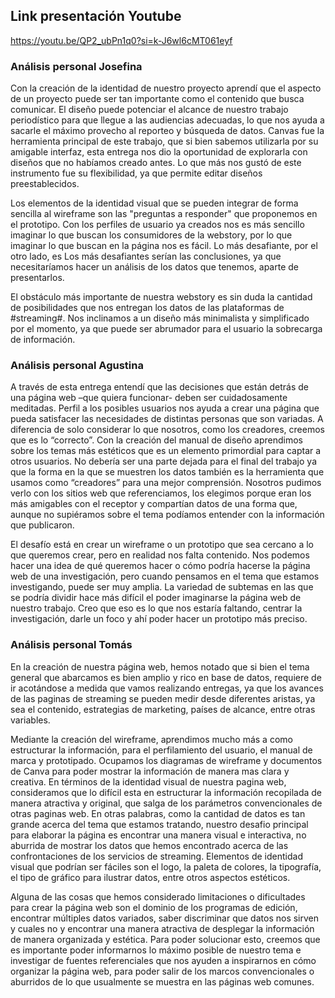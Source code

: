 ## Link presentación Youtube 
https://youtu.be/QP2_ubPn1q0?si=k-J6wl6cMT061eyf 

### Análisis personal Josefina

Con la creación de la identidad de nuestro proyecto aprendí que el aspecto de un proyecto puede ser tan importante como el contenido que busca comunicar. El diseño puede potenciar el alcance de nuestro trabajo periodístico para que llegue a las audiencias adecuadas, lo que nos ayuda a sacarle el máximo provecho al reporteo y búsqueda de datos. Canvas fue la herramienta principal de este trabajo, que si bien sabemos utilizarla por su amigable interfaz, esta entrega nos dio la oportunidad de explorarla con diseños que no habíamos creado antes. Lo que más nos gustó de este instrumento fue su flexibilidad, ya que permite editar diseños preestablecidos. 

Los elementos de la identidad visual que se pueden integrar de forma sencilla al wireframe son las "preguntas a responder" que proponemos en el prototipo. Con los perfiles de usuario ya creados nos es más sencillo imaginar lo que buscan los consumidores de la webstory, por lo que imaginar lo que buscan en la página nos es fácil. Lo más desafiante, por el otro lado, es 
Los más desafiantes serían las conclusiones, ya que necesitaríamos hacer un análisis de los datos que tenemos, aparte de presentarlos. 

El obstáculo más importante de nuestra webstory es sin duda la cantidad de posibilidades que nos entregan los datos de las plataformas de #streaming#. Nos inclinamos a un diseño más minimalista y simplificado por el momento, ya que puede ser abrumador para el usuario la sobrecarga de información. 

### Análisis personal Agustina

A través de esta entrega entendí que las decisiones que están detrás de una página web –que quiera funcionar- deben ser cuidadosamente meditadas. Perfil a los posibles usuarios nos ayuda a crear una página que pueda satisfacer las necesidades de distintas personas que son variadas. A diferencia de solo considerar lo que nosotros, como los creadores, creemos que es lo “correcto”. Con la creación del manual de diseño aprendimos sobre los temas más estéticos que es un elemento primordial para captar a otros usuarios. No debería ser una parte dejada para el final del trabajo ya que la forma en la que se muestren los datos también es la herramienta que usamos como “creadores” para una mejor comprensión. Nosotros pudimos verlo con los sitios web que referenciamos, los elegimos porque eran los más amigables con el receptor y compartían datos de una forma que, aunque no supiéramos sobre el tema podíamos entender con la información que publicaron.

El desafío está en crear un wireframe o un prototipo que sea cercano a lo que queremos crear, pero en realidad nos falta contenido. Nos podemos hacer una idea de qué queremos hacer o cómo podría hacerse la página web de una investigación, pero cuando pensamos en el tema que estamos investigando, puede ser muy amplia. La variedad de subtemas en las que se podría dividir hace más difícil el poder imaginarse la página web de nuestro trabajo. Creo que eso es lo que nos estaría faltando, centrar la investigación, darle un foco y ahí poder hacer un prototipo más preciso. 


### Análisis personal Tomás

En la creación de nuestra página web, hemos notado que si bien el tema general que abarcamos es bien amplio y rico en base de datos, requiere de ir acotándose a medida que vamos realizando entregas, ya que los avances de las paginas de streaming se pueden medir desde diferentes aristas, ya sea el contenido, estrategias de marketing, países de alcance, entre otras variables. 

Mediante la creación del wireframe, aprendimos mucho más a como estructurar la información, para el perfilamiento del usuario, el manual de marca y prototipado. Ocupamos los diagramas de wireframe y documentos de Canva para poder mostrar la información de manera mas clara y creativa. En términos de la identidad visual de nuestra pagina web, consideramos que lo difícil esta en estructurar la información recopilada de manera atractiva y original, que salga de los parámetros convencionales de otras paginas web. En otras palabras, como la cantidad de datos es tan grande acerca del tema que estamos tratando, nuestro desafio principal para elaborar la página es encontrar una manera visual e interactiva, no aburrida de mostrar los datos que hemos encontrado acerca de las confrontaciones de los servicios de streaming. Elementos de identidad visual que podrían ser fáciles son el logo, la paleta de colores, la tipografía, el tipo de gráfico para ilustrar datos, entre otros aspectos estéticos. 

Alguna de las cosas que hemos considerado limitaciones o dificultades para crear la página web son el dominio de los programas de edición, encontrar múltiples datos variados, saber discriminar que datos nos sirven y cuales no y encontrar una manera atractiva de desplegar la información de manera organizada y estética. Para poder solucionar esto, creemos que es importante poder informarnos lo máximo posible de nuestro tema e investigar de fuentes referenciales que nos ayuden a inspirarnos en cómo organizar la página web, para poder salir de los marcos convencionales o aburridos de lo que usualmente se muestra en las páginas web comunes.
